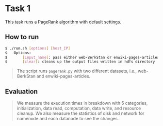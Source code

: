 # Task 1
This task runs a PageRank algorithm with default settings.

## How to run
```bash
$ ./run.sh [options] [host_IP]
$ 	Options: 
$	    [input_name]: pass either web-BerkStan or enwiki-pages-articles
$	    [clear]: cleans up the output files written in hdfs directory
```
> The script runs `pagerank.py` with two different datasets, i.e., web-BerkStan and enwiki-pages-articles.

## Evaluation
> We measure the execution times in breakdown with 5 categories, initialization, data read, computation, data write, and resource cleanup.
We also measure the statistics of disk and network for namenode and each datanode to see the changes.
